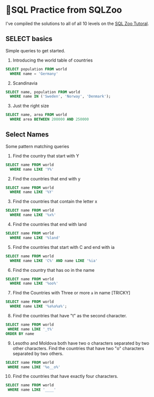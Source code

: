 # 🚀SQL Practice from SQLZoo

I've compiled the solutions to all of all 10 levels on the [SQL Zoo Tutoral](http://sqlzoo.net/wiki/SQL_Tutorial).  


## SELECT basics
Simple queries to get started.

1. Introducing the world table of countries

```sql
SELECT population FROM world
  WHERE name = 'Germany'
```
2. Scandinavia

```sql
SELECT name, population FROM world
  WHERE name IN ('Sweden', 'Norway', 'Denmark');
```

3. Just the right size

```sql
SELECT name, area FROM world
  WHERE area BETWEEN 200000 AND 250000
  ```
## Select Names

Some pattern matching queries

1. Find the country that start with Y

```sql
SELECT name FROM world
  WHERE name LIKE 'Y%'
  ```

2. Find the countries that end with y

```sql
SELECT name FROM world
  WHERE name LIKE '%Y' 
  ```

3. Find the countries that contain the letter x

```sql
SELECT name FROM world
  WHERE name LIKE '%x%'
  ```

4. Find the countries that end with land

```sql
SELECT name FROM world
  WHERE name LIKE '%land'
  ```

5. Find the countries that start with C and end with ia

```sql
SELECT name FROM world
  WHERE name LIKE 'C%' AND name LIKE '%ia' 
  ```

6. Find the country that has oo in the name

```sql
SELECT name FROM world
  WHERE name LIKE '%oo%'
  ```

7. FInd the Countries with Three or more `a` in name [TRICKY]

```sql
SELECT name FROM world
  WHERE name LIKE '%a%a%a%';
  ```

8. Find the countries that have "t" as the second character.

```sql
SELECT name FROM world
 WHERE name LIKE '_t%'
ORDER BY name
```

9. Lesotho and Moldova both have two o characters separated by two other characters.
Find the countries that have two "o" characters separated by two others.

```sql
SELECT name FROM world
 WHERE name LIKE '%o__o%'
 ```

10. Find the countries that have exactly four characters.

```sql
SELECT name FROM world
 WHERE name LIKE '____'
 ```
